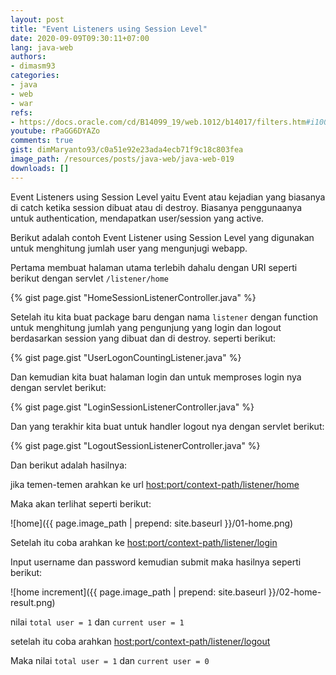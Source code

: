 ```yaml
---
layout: post
title: "Event Listeners using Session Level"
date: 2020-09-09T09:30:11+07:00
lang: java-web
authors:
- dimasm93
categories:
- java
- web
- war
refs: 
- https://docs.oracle.com/cd/B14099_19/web.1012/b14017/filters.htm#i1000654
youtube: rPaGG6DYAZo
comments: true
gist: dimMaryanto93/c0a51e92e23ada4ecb71f9c18c803fea
image_path: /resources/posts/java-web/java-web-019
downloads: []
---
```


Event Listeners using Session Level yaitu Event atau kejadian yang biasanya di catch ketika session dibuat atau di destroy. Biasanya penggunaanya untuk authentication, mendapatkan user/session yang active.

Berikut adalah contoh Event Listener using Session Level yang digunakan untuk menghitung jumlah user yang mengunjugi webapp.

Pertama membuat halaman utama terlebih dahalu dengan URI seperti berikut dengan servlet `/listener/home`

{% gist page.gist "HomeSessionListenerController.java" %}

Setelah itu kita buat package baru dengan nama `listener` dengan function untuk menghitung jumlah yang pengunjung yang login dan logout berdasarkan session yang dibuat dan di destroy. seperti berikut:

{% gist page.gist "UserLogonCountingListener.java" %}

Dan kemudian kita buat halaman login dan untuk memproses login nya dengan servlet berikut:

{% gist page.gist "LoginSessionListenerController.java" %}

Dan yang terakhir kita buat untuk handler logout nya dengan servlet berikut:

{% gist page.gist "LogoutSessionListenerController.java" %}

Dan berikut adalah hasilnya:

jika temen-temen arahkan ke url [host:port/context-path/listener/home](http://localhost:8080/bootcamp-java-webapp/listener/home)

Maka akan terlihat seperti berikut:

![home]({{ page.image_path | prepend: site.baseurl }}/01-home.png)

Setelah itu coba arahkan ke [host:port/context-path/listener/login](http://localhost:8080/bootcamp-java-webapp/listener/login)

Input username dan password kemudian submit maka hasilnya seperti berikut:

![home increment]({{ page.image_path | prepend: site.baseurl }}/02-home-result.png)

nilai `total user = 1` dan `current user = 1` 

setelah itu coba arahkan [host:port/context-path/listener/logout](http://localhost:8080/bootcamp-java-webapp/listener/logout)

Maka nilai `total user = 1` dan `current user = 0` 